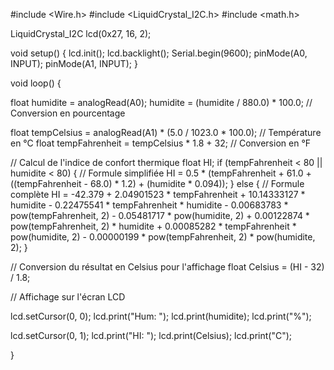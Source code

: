 #include <Wire.h>
#include <LiquidCrystal_I2C.h>
#include <math.h>

LiquidCrystal_I2C lcd(0x27, 16, 2);

void setup() {
  lcd.init(); 
  lcd.backlight();
  Serial.begin(9600);
  pinMode(A0, INPUT); 
  pinMode(A1, INPUT); 
}

void loop() {
  
  float humidite = analogRead(A0); 
  humidite = (humidite / 880.0) * 100.0; // Conversion en pourcentage 

  float tempCelsius = analogRead(A1) * (5.0 / 1023.0 * 100.0); // Température en °C
  float tempFahrenheit = tempCelsius * 1.8 + 32; // Conversion en °F

  // Calcul de l'indice de confort thermique
  float HI; 
  if (tempFahrenheit < 80 || humidite < 80) {
    // Formule simplifiée
    HI = 0.5 * (tempFahrenheit + 61.0 + ((tempFahrenheit - 68.0) * 1.2) + (humidite * 0.094));
  } else {
    // Formule complète
    HI = -42.379 
         + 2.04901523 * tempFahrenheit 
         + 10.14333127 * humidite 
         - 0.22475541 * tempFahrenheit * humidite 
         - 0.00683783 * pow(tempFahrenheit, 2) 
         - 0.05481717 * pow(humidite, 2) 
         + 0.00122874 * pow(tempFahrenheit, 2) * humidite 
         + 0.00085282 * tempFahrenheit * pow(humidite, 2) 
         - 0.00000199 * pow(tempFahrenheit, 2) * pow(humidite, 2);
  }

  // Conversion du résultat en Celsius pour l'affichage
  float Celsius = (HI - 32) / 1.8;

  // Affichage sur l'écran LCD
  
  lcd.setCursor(0, 0);
  lcd.print("Hum: ");
  lcd.print(humidite);
  lcd.print("%");

  lcd.setCursor(0, 1);
  lcd.print("HI: ");
  lcd.print(Celsius);
  lcd.print("C");

  
 
}
